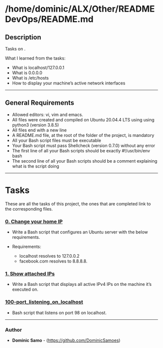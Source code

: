 # /home/dominic/ALX/Other/README DevOps/README.md 

## Description

Tasks on .

What I learned from the tasks:

* What is localhost/127.0.0.1
* What is 0.0.0.0
* What is /etc/hosts
* How to display your machine’s active network interfaces

---

## General Requirements
* Allowed editors: vi, vim and emacs.
* All files were created and compiled on Ubuntu 20.04.4 LTS using using python3 (version 3.8.5)
* All files end with a new line
* A README.md file, at the root of the folder of the project, is mandatory
* All your Bash script files must be executable
* Your Bash script must pass Shellcheck (version 0.7.0) without any error
* The first line of all your Bash scripts should be exactly #!/usr/bin/env bash
* The second line of all your Bash scripts should be a comment explaining what is the script doing 

---

# Tasks

These are all the tasks of this project, the ones that are completed link to the corresponding files.

### [0. Change your home IP](./0-change_your_home_IP)
* Write a Bash script that configures an Ubuntu server with the below requirements.

* Requirements:

	- localhost resolves to 127.0.0.2
	- facebook.com resolves to 8.8.8.8.


### [1. Show attached IPs](./1-show_attached_IPs)
* Write a Bash script that displays all active IPv4 IPs on the machine it’s executed on.

### [100-port_listening_on_localhost](./100-port_listening_on_localhost)
*  Bash script that listens on port 98 on localhost.

---

### Author
* **Dominic Samo** - (https://github.com/DominicSamoes)
